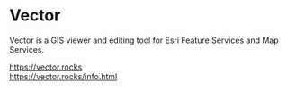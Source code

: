# Vector
Vector is a GIS viewer and editing tool for Esri Feature Services and Map Services.

https://vector.rocks<br>
https://vector.rocks/info.html
